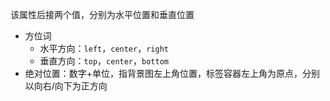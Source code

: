该属性后接两个值，分别为水平位置和垂直位置
- 方位词
	- 水平方向：`left`，`center`，`right`
	- 垂直方向：`top`，`center`，`bottom`
- 绝对位置：数字+单位，指背景图左上角位置，标签容器左上角为原点，分别以向右/向下为正方向